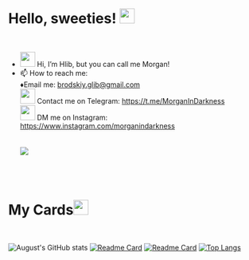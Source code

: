 # Hello, sweeties! <img src="https://c.tenor.com/Yf0qNygeLhMAAAAj/hearts-spin.gif" width="30px">
<br/>

- <img src = "https://c.tenor.com/HO7EBVsu04oAAAAj/pikachu-pokemon.gif" width="30px"> Hi, I’m Hlib, but you can call me Morgan!
- 📫 How to reach me:
 <br/> ♦Email me: brodskiy.glib@gmail.com
    <br/>
  <img src="https://c.tenor.com/s-XyqNCtw7QAAAAj/telegram.gif" width="30px"> Contact me on Telegram: https://t.me/MorganInDarkness
    <br/>
  <img src="https://c.tenor.com/vckuy-eHM48AAAAj/ig-instagram.gif" width="30px"> DM me on Instagram: https://www.instagram.com/morganindarkness
  <br/>
  <br/>
  <br/>
  <img src="https://media.tenor.com/images/f7fbab7163246c702d552da18a78ccea/tenor.gif">
  


<br/>
<br/>

# My Cards<img src="https://c.tenor.com/jQ6Nnyp2zLoAAAAj/diwali-sparkles-playing-cards.gif" width="30px">

<br/>

![August's GitHub stats](https://github-readme-stats.vercel.app/api?username=diabolicaugust&show_icons=true&theme=tokyonight&locale=ru)
[![Readme Card](https://github-readme-stats.vercel.app/api/pin/?username=diabolicaugust&repo=NewsApp&theme=tokyonight)](https://github.com/DiabolicAugust/NewsApp)
[![Readme Card](https://github-readme-stats.vercel.app/api/pin/?username=diabolicaugust&repo=ToolsetApp&theme=tokyonight)](https://github.com/DiabolicAugust/ToolsetApp)
[![Top Langs](https://github-readme-stats.vercel.app/api/top-langs/?username=diabolicaugust&theme=tokyonight)](https://github.com/diabolicaugust/github-readme-stats)





<!---
DiabolicAugust/DiabolicAugust is a ✨ special ✨ repository because its `README.md` (this file) appears on your GitHub profile.
You can click the Preview link to take a look at your changes.
--->
